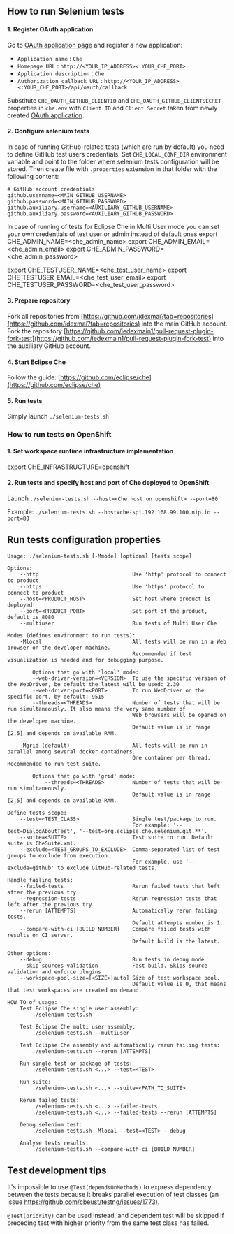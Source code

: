 How to run Selenium tests
------------------

#### 1. Register OAuth application 

Go to [OAuth application page](https://github.com/settings/applications/new) and register a new application:
* `Application name` : `Che`
* `Homepage URL` : `http://<YOUR_IP_ADDRESS><:YOUR_CHE_PORT>`
* `Application description` : `Che`
* `Authorization callback URL` : `http://<YOUR_IP_ADDRESS><:YOUR_CHE_PORT>/api/oauth/callback`

Substitute `CHE_OAUTH_GITHUB_CLIENTID` and `CHE_OAUTH_GITHUB_CLIENTSECRET` properties in `che.env` with `Client ID` and `Client Secret` taken from 
newly created [OAuth application](https://github.com/settings/developers).

#### 2. Configure selenium tests
In case of running GitHub-related tests (which are run by default) you need to define GitHub test users credentials. Set `CHE_LOCAL_CONF_DIR` environment variable 
and point to the folder where selenium tests configuration will be stored. Then create file with `.properties` extension in that folder 
with the following content:
```
# GitHub account credentials
github.username=<MAIN_GITHUB_USERNAME>
github.password=<MAIN_GITHUB_PASSWORD>
github.auxiliary.username=<AUXILIARY_GITHUB_USERNAME>
github.auxiliary.password=<AUXILIARY_GITHUB_PASSWORD>
```

In case of running of tests for Eclipse Che in Multi User mode you can set your own credentials of test user or admin instead of default ones
export CHE_ADMIN_NAME=<che_admin_name>
export CHE_ADMIN_EMAIL=<che_admin_email>
export CHE_ADMIN_PASSWORD=<che_admin_password>

export CHE_TESTUSER_NAME=<che_test_user_name>
export CHE_TESTUSER_EMAIL=<che_test_user_email>
export CHE_TESTUSER_PASSWORD=<che_test_user_password>

#### 3. Prepare repository 
Fork all repositories from [https://github.com/idexmai?tab=repositories](https://github.com/idexmai?tab=repositories) into the main GitHub account.
Fork the repository [https://github.com/iedexmain1/pull-request-plugin-fork-test](https://github.com/iedexmain1/pull-request-plugin-fork-test) into the auxiliary GitHub account.

#### 4. Start Eclipse Che

Follow the guide: [https://github.com/eclipse/che](https://github.com/eclipse/che)

#### 5. Run tests

Simply launch `./selenium-tests.sh`

### How to run tests on OpenShift
#### 1. Set workspace runtime infrastructure implementation
export CHE_INFRASTRUCTURE=openshift
#### 2. Run tests and specify host and port of Che deployed to OpenShift
Launch `./selenium-tests.sh --host=<Che host on openshift> --port=80`

Example: `./selenium-tests.sh --host=che-spi.192.168.99.100.nip.io --port=80`

Run tests configuration properties
--------------------------------------
```
Usage: ./selenium-tests.sh [-Mmode] [options] [tests scope]

Options:
    --http                              Use 'http' protocol to connect to product
    --https                             Use 'https' protocol to connect to product
    --host=<PRODUCT_HOST>               Set host where product is deployed
    --port=<PRODUCT_PORT>               Set port of the product, default is 8080
    --multiuser                         Run tests of Multi User Che

Modes (defines environment to run tests):
    -Mlocal                             All tests will be run in a Web browser on the developer machine.
                                        Recommended if test visualization is needed and for debugging purpose.

        Options that go with 'local' mode:
        --web-driver-version=<VERSION>  To use the specific version of the WebDriver, be default the latest will be used: 2.30
        --web-driver-port=<PORT>        To run WebDriver on the specific port, by default: 9515
        --threads=<THREADS>             Number of tests that will be run simultaneously. It also means the very same number of
                                        Web browsers will be opened on the developer machine.
                                        Default value is in range [2,5] and depends on available RAM.

    -Mgrid (default)                    All tests will be run in parallel among several docker containers.
                                        One container per thread. Recommended to run test suite.

        Options that go with 'grid' mode:
            --threads=<THREADS>         Number of tests that will be run simultaneously.
                                        Default value is in range [2,5] and depends on available RAM.

Define tests scope:
    --test=<TEST_CLASS>                 Single test/package to run.
                                        For example: '--test=DialogAboutTest', '--test=org.eclipse.che.selenium.git.**'. 
    --suite=<SUITE>                     Test suite to run. Default suite is CheSuite.xml.
    --exclude=<TEST_GROUPS_TO_EXCLUDE>  Comma-separated list of test groups to exclude from execution.
                                        For example, use '--exclude=github' to exclude GitHub-related tests.
                                        
Handle failing tests:
    --failed-tests                      Rerun failed tests that left after the previous try
    --regression-tests                  Rerun regression tests that left after the previous try
    --rerun [ATTEMPTS]                  Automatically rerun failing tests.
                                        Default attempts number is 1.
    --compare-with-ci [BUILD NUMBER]    Compare failed tests with results on CI server.
                                        Default build is the latest.

Other options:
    --debug                             Run tests in debug mode
    --skip-sources-validation           Fast build. Skips source validation and enforce plugins
    --workspace-pool-size=[<SIZE>|auto] Size of test workspace pool.
                                        Default value is 0, that means that test workspaces are created on demand.

HOW TO of usage:
    Test Eclipse Che single user assembly:
        ./selenium-tests.sh

    Test Eclipse Che multi user assembly:
        ./selenium-tests.sh --multiuser

    Test Eclipse Che assembly and automatically rerun failing tests:
        ./selenium-tests.sh --rerun [ATTEMPTS]

    Run single test or package of tests:
        ./selenium-tests.sh <...> --test=<TEST>

    Run suite:
        ./selenium-tests.sh <...> --suite=<PATH_TO_SUITE>

    Rerun failed tests:
        ./selenium-tests.sh <...> --failed-tests
        ./selenium-tests.sh <...> --failed-tests --rerun [ATTEMPTS]

    Debug selenium test:
        ./selenium-tests.sh -Mlocal --test=<TEST> --debug

    Analyse tests results:
        ./selenium-tests.sh --compare-with-ci [BUILD NUMBER]
```

Test development tips
--------------------------------------
It's impossible to use `@Test(dependsOnMethods)` to express dependency between the tests because it breaks parallel execution of test classes (an issue https://github.com/cbeust/testng/issues/1773).

`@Test(priority)` can be used instead, and dependent test will be skipped if preceding test with higher priority from the same test class has failed.
